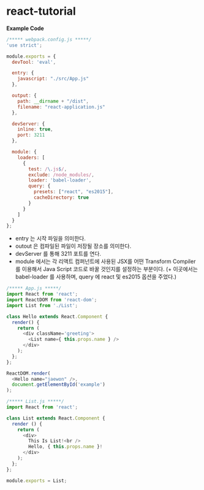# react-tutorial

__Example Code__
```js
/***** webpack.config.js *****/
'use strict';

module.exports = {
  devTool: 'eval',

  entry: {
    javascript: "./src/App.js"
  },

  output: {
    path: __dirname + "/dist",
    filename: "react-application.js"
  },

  devServer: {
    inline: true,
    port: 3211
  },

  module: {
    loaders: [
      {
        test: /\.js$/,
        exclude: /node_modules/,
        loader: 'babel-loader',
        query: {
          presets: ["react", "es2015"],
          cacheDirectory: true
        }
      }
    ]
  }
};
```

- entry 는 시작 파일을 의미한다.
- outout 은 컴파일된 파일이 저장될 장소를 의미한다.
- devServer 를 통해 3211 포트를 연다.
- module 에서는 각 리액트 컴퍼넌트에 사용된 JSX를 어떤 Transform
  Compiler 를 이용해서 Java Script 코드로 바꿀 것인지를 설정하는
부분이다. (+ 이곳에서는 babel-loader 를 사용하며, query 에 react 및 es2015
옵션을 주었다.)

```js
/***** App.js *****/
import React from 'react';
import ReactDOM from 'react-dom';
import List from './List';

class Hello extends React.Component {
  render() {
    return (
      <div className='greeting'>
        <List name={ this.props.name } />
      </div>
    );
  };
};

ReactDOM.render(
  <Hello name="jaewon" />,
  document.getElementById('example')
);
```
```js
/***** List.js *****/
import React from 'react';

class List extends React.Component {
  render () {
    return (
      <div>
        This Is List!<br />
        Hello, { this.props.name }!
      </div>
    );
  };
};

module.exports = List;
```
